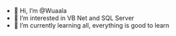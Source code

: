 - 👋 Hi, I’m @Wuaala
- 👀 I’m interested in VB Net and SQL Server
- 🌱 I’m currently learning all, everything is good to learn
<!---
Wuaala/Wuaala is a ✨ special ✨ repository because its `README.md` (this file) appears on your GitHub profile.
You can click the Preview link to take a look at your changes.
--->
